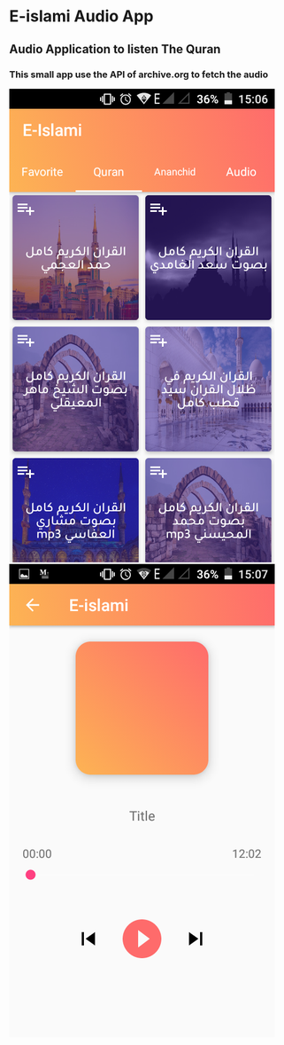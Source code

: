 # E-islami Audio App
## Audio Application to listen The Quran
### This small app use the API of archive.org to fetch the audio 

<img src="https://github.com/alitarfa/e-islam/blob/master/home.png" />

<img src="https://github.com/alitarfa/e-islam/blob/master/sec.png" />
